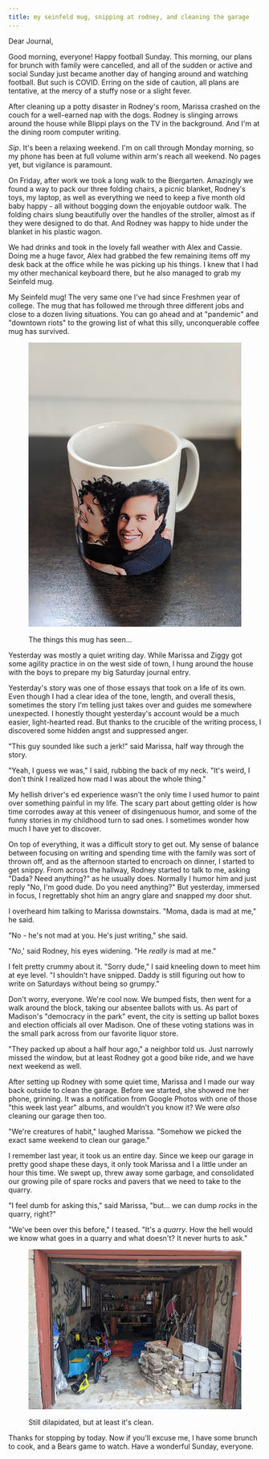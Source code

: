 ```yaml
---
title: my seinfeld mug, snipping at rodney, and cleaning the garage
---
```


Dear Journal,

Good morning, everyone!  Happy football Sunday.  This morning, our
plans for brunch with family were cancelled, and all of the sudden or
active and social Sunday just became another day of hanging around and
watching football.  But such is COVID.  Erring on the side of caution,
all plans are tentative, at the mercy of a stuffy nose or a slight
fever.

After cleaning up a potty disaster in Rodney's room, Marissa crashed
on the couch for a well-earned nap with the dogs.  Rodney is slinging
arrows around the house while Blippi plays on the TV in the
background.  And I'm at the dining room computer writing.

_Sip_.  It's been a relaxing weekend.  I'm on call through Monday
morning, so my phone has been at full volume within arm's reach all
weekend.  No pages yet, but vigilance is paramount.

On Friday, after work we took a long walk to the Biergarten.
Amazingly we found a way to pack our three folding chairs, a picnic
blanket, Rodney's toys, my laptop, as well as everything we need to
keep a five month old baby happy - all without bogging down the
enjoyable outdoor walk.  The folding chairs slung beautifully over the
handles of the stroller, almost as if they were designed to do that.
And Rodney was happy to hide under the blanket in his plastic wagon.

We had drinks and took in the lovely fall weather with Alex and
Cassie.  Doing me a huge favor, Alex had grabbed the few remaining
items off my desk back at the office while he was picking up his
things.  I knew that I had my other mechanical keyboard there, but he
also managed to grab my Seinfeld mug.

My Seinfeld mug!  The very same one I've had since Freshmen year of
college.  The mug that has followed me through three different jobs
and close to a dozen living situations.  You can go ahead and at
"pandemic" and "downtown riots" to the growing list of what this
silly, unconquerable coffee mug has survived.

<figure>
  <a href="/images/2020-09-27/mug.jpg">
    <img alt="2020 09 27 mug" src="/images/2020-09-27/mug.jpg"/>
  </a>
  <figcaption>
    <p>The
things this mug has seen...</p>
  </figcaption>
</figure>

Yesterday was mostly a quiet writing day.  While Marissa and Ziggy got
some agility practice in on the west side of town, I hung around the
house with the boys to prepare my big Saturday journal entry.

Yesterday's story was one of those essays that took on a life of its
own.  Even though I had a clear idea of the tone, length, and overall
thesis, sometimes the story I'm telling just takes over and guides me
somewhere unexpected.  I honestly thought yesterday's account would be
a much easier, light-hearted read.  But thanks to the crucible of the
writing process, I discovered some hidden angst and suppressed anger.

"This guy sounded like such a jerk!" said Marissa, half way through
the story.

"Yeah, I guess we was," I said, rubbing the back of my neck.  "It's
weird, I don't think I realized how mad I was about the whole thing."

My hellish driver's ed experience wasn't the only time I used humor to
paint over something painful in my life.  The scary part about getting
older is how time corrodes away at this veneer of disingenuous humor,
and some of the funny stories in my childhood turn to sad ones.  I
sometimes wonder how much I have yet to discover.

On top of everything, it was a difficult story to get out.  My sense
of balance between focusing on writing and spending time with the
family was sort of thrown off, and as the afternoon started to
encroach on dinner, I started to get snippy.  From across the hallway,
Rodney started to talk to me, asking "Dada?  Need anything?" as he
usually does.  Normally I humor him and just reply "No, I'm good dude.
Do you need anything?"  But yesterday, immersed in focus, I
regrettably shot him an angry glare and snapped my door shut.

I overheard him talking to Marissa downstairs.  "Moma, dada is mad at
me," he said.

"No - he's not mad at you.  He's just writing," she said.

"_No_,' said Rodney, his eyes widening.  "He _really is_ mad at me."

I felt pretty crummy about it.  "Sorry dude," I said kneeling down to
meet him at eye level.  "I shouldn't have snipped.  Daddy is still
figuring out how to write on Saturdays without being so grumpy."

Don't worry, everyone.  We're cool now.  We bumped fists, then went
for a walk around the block, taking our absentee ballots with us.  As
part of Madison's "democracy in the park" event, the city is setting
up ballot boxes and election officials all over Madison.  One of these
voting stations was in the small park across from our favorite liquor
store.

"They packed up about a half hour ago," a neighbor told us.  Just
narrowly missed the window, but at least Rodney got a good bike ride,
and we have next weekend as well.

After setting up Rodney with some quiet time, Marissa and I made our
way back outside to clean the garage.  Before we started, she showed
me her phone, grinning.  It was a notification from Google Photos with
one of those "this week last year" albums, and wouldn't you know it?
We were _also_ cleaning our garage then too.

"We're creatures of habit," laughed Marissa.  "Somehow we picked the
exact same weekend to clean our garage."

I remember last year, it took us an entire day.  Since we keep our
garage in pretty good shape these days, it only took Marissa and I a
little under an hour this time.  We swept up, threw away some garbage,
and consolidated our growing pile of spare rocks and pavers that we
need to take to the quarry.

"I feel dumb for asking this," said Marissa, "but... we can dump
_rocks_ in the quarry, right?"

"We've been over this before," I teased.  "It's a _quarry_.  How the
hell would we know what goes in a quarry and what doesn't?  It never
hurts to ask."

<figure>
  <a href="/images/2020-09-27/garage.jpg">
    <img alt="2020 09 27 garage" src="/images/2020-09-27/garage.jpg"/>
  </a>
  <figcaption>
    <p>Still
dilapidated, but at least it's clean.</p>
  </figcaption>
</figure>

Thanks for stopping by today.  Now if you'll excuse me, I have some
brunch to cook, and a Bears game to watch.  Have a wonderful Sunday,
everyone.
